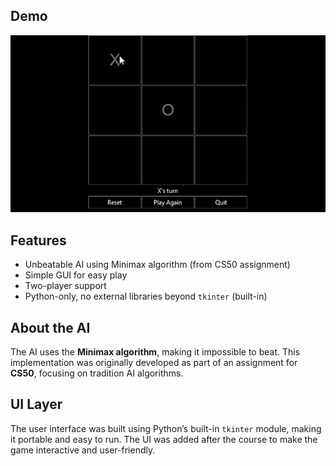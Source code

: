 ## Demo
![Demo Preview](tictactoe-demo.gif)

## Features

- Unbeatable AI using Minimax algorithm (from CS50 assignment)
- Simple GUI for easy play
- Two-player support
- Python-only, no external libraries beyond `tkinter` (built-in)

## About the AI

The AI uses the **Minimax algorithm**, making it impossible to beat. This implementation was originally developed as part of an assignment for **CS50**, focusing on tradition AI algorithms.

## UI Layer

The user interface was built using Python’s built-in `tkinter` module, making it portable and easy to run. The UI was added after the course to make the game interactive and user-friendly.


